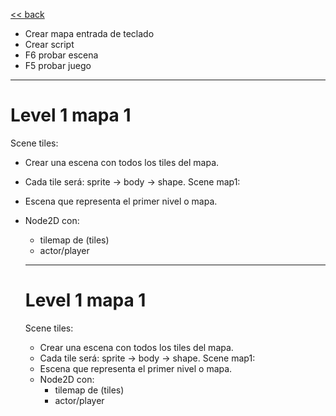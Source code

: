 [<< back](README.md)

* Crear mapa entrada de teclado
* Crear script
* F6 probar escena
* F5 probar juego

---
# Level 1 mapa 1

Scene tiles:
* Crear una escena con todos los tiles del mapa.
* Cada tile será: sprite -> body -> shape.
Scene map1:
* Escena que representa el primer nivel o mapa.
* Node2D con:
    * tilemap de (tiles)
    * actor/player

    ---
    # Level 1 mapa 1

    Scene tiles:
    * Crear una escena con todos los tiles del mapa.
    * Cada tile será: sprite -> body -> shape.
    Scene map1:
    * Escena que representa el primer nivel o mapa.
    * Node2D con:
        * tilemap de (tiles)
        * actor/player

